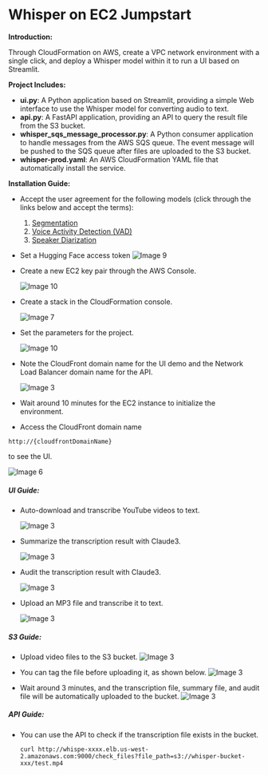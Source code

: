 # Whisper on EC2 Jumpstart

**Introduction:**

Through CloudFormation on AWS, create a VPC network environment with a single click, and deploy a Whisper model within it to run a UI based on Streamlit.

**Project Includes:**

- **ui.py**: A Python application based on Streamlit, providing a simple Web interface to use the Whisper model for converting audio to text.
- **api.py**: A FastAPI application, providing an API to query the result file from the S3 bucket.
- **whisper_sqs_message_processor.py**: A Python consumer application to handle messages from the AWS SQS queue. The event message will be pushed to the SQS queue after files are uploaded to the S3 bucket.
- **whisper-prod.yaml**: An AWS CloudFormation YAML file that automatically install the service.

**Installation Guide:**

- Accept the user agreement for the following models (click through the links below and accept the terms):

  1. [Segmentation](https://huggingface.co/pyannote/segmentation)
  2. [Voice Activity Detection (VAD)](https://huggingface.co/pyannote/voice-activity-detection)
  3. [Speaker Diarization](https://huggingface.co/pyannote/speaker-diarization-3.1)
- Set a Hugging Face access token
  ![Image 9](images/huggenface.png)

- Create a new EC2 key pair through the AWS Console.

  ![Image 10](images/keypair.png)

- Create a stack in the CloudFormation console.

  ![Image 7](images/cloudformation.png)

- Set the parameters for the project.

  ![Image 10](images/cloudformation_parameters.png)

- Note the CloudFront domain name for the UI demo and the Network Load Balancer domain name for the API.

  ![Image 3](images/cloudformation_output.png)

- Wait around 10 minutes for the EC2 instance to initialize the environment.

- Access the CloudFront domain name

```
http://{cloudfrontDomainName}
```

to see the UI.

![Image 6](images/ui.png)

##### UI Guide:

- Auto-download and transcribe YouTube videos to text.

  ![Image 3](images/youtube_transcribe1.png)

- Summarize the transcription result with Claude3.

  ![Image 3](images/youtube_summary.png)

- Audit the transcription result with Claude3.

  ![Image 3](images/youtube_audit.png)

- Upload an MP3 file and transcribe it to text.

  ![Image 3](images/audio_transcribe.png)

##### S3 Guide:
- Upload video files to the S3 bucket.
  ![Image 3](images/s3_upload.png)

- You can tag the file before uploading it, as shown below.
  ![Image 3](images/s3_tags.png)

- Wait around 3 minutes, and the transcription file, summary file, and audit file will be automatically uploaded to the bucket.
  ![Image 3](images/s3_result.png)

##### API Guide:
- You can use the API to check if the transcription file exists in the bucket.
  
  ```
  curl http://whispe-xxxx.elb.us-west-2.amazonaws.com:9000/check_files?file_path=s3://whisper-bucket-xxx/test.mp4
  ```
